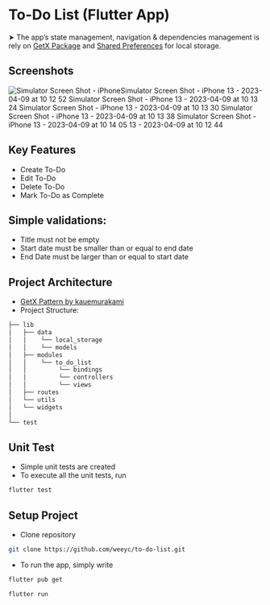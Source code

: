 
# To-Do List (Flutter App)
➤ The app’s state management, navigation & dependencies management is rely on [GetX Package](https://pub.dev/packages/get) and [Shared Preferences](https://pub.dev/packages/shared_preferences) for local storage.


## Screenshots

![Simulator Screen Shot - iPhone![Simulator Screen Shot - iPhone 13 - 2023-04-09 at 10 12 52](https://user-images.githubusercontent.com/82700832/230751575-0e6578ec-ee34-4808-a135-4151fd8dc5a8.png)
![Simulator Screen Shot - iPhone 13 - 2023-04-09 at 10 13 24](https://user-images.githubusercontent.com/82700832/230751577-b37b4948-dbf6-49a0-bee4-3ca44304ec86.png)
![Simulator Screen Shot - iPhone 13 - 2023-04-09 at 10 13 30](https://user-images.githubusercontent.com/82700832/230751580-000fdda4-dc15-4db2-9983-4ef2988ccf74.png)
![Simulator Screen Shot - iPhone 13 - 2023-04-09 at 10 13 38](https://user-images.githubusercontent.com/82700832/230751581-8e147289-6e78-4245-9f4c-27d6dc23c2d9.png)
![Simulator Screen Shot - iPhone 13 - 2023-04-09 at 10 14 05](https://user-images.githubusercontent.com/82700832/230751582-04b21181-7287-4741-9e34-7ddb359db076.png)
 13 - 2023-04-09 at 10 12 44](https://user-images.githubusercontent.com/82700832/230751572-9f98df32-21e7-4d5e-88c4-d66972d192b0.png)


## Key Features
 - Create To-Do
 - Edit To-Do
 - Delete To-Do
 - Mark To-Do as Complete 

## Simple validations:
- Title must not be empty
- Start date must be smaller than or equal to end date
- End Date must be larger than or equal to start date
 

## Project Architecture
- [GetX Pattern by kauemurakami](https://github.com/kauemurakami/getx_pattern)
- Project Structure:
```bash
├── lib
│   ├── data
│   │    └── local_storage
│   │    └── models
│   ├── modules
│   │    └── to_do_list
│   │         └── bindings
│   │         └── controllers
│   │         └── views
│   ├── routes
│   └── utils
│   └── widgets 
│     
└── test
```
## Unit Test

- Simple unit tests are created
- To execute all the unit tests, run
```bash
flutter test   
```



## Setup Project
- Clone repository
```bash
git clone https://github.com/weeyc/to-do-list.git  
```

- To run the app, simply write
```bash
flutter pub get  
```
```bash
flutter run 
```
